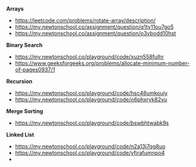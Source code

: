 **Arrays**
- https://leetcode.com/problems/rotate-array/description/
- https://my.newtonschool.co/assignment/question/q1ty11ou7go5
- https://my.newtonschool.co/assignment/question/o3vbodd10hst

**Binary Search**
- https://my.newtonschool.co/playground/code/xuzn558fulhr
- https://www.geeksforgeeks.org/problems/allocate-minimum-number-of-pages0937/1

**Recursion**
- https://my.newtonschool.co/playground/code/hsc48umkoujy
- https://my.newtonschool.co/playground/code/o6phxryk82vu

**Merge Sorting**
- https://my.newtonschool.co/playground/code/bswbhtwabk9s

**Linked List**
 - https://my.newtonschool.co/playground/code/n2a13j7qg8uo
 - https://my.newtonschool.co/playground/code/yfirafumnpo4
 - 